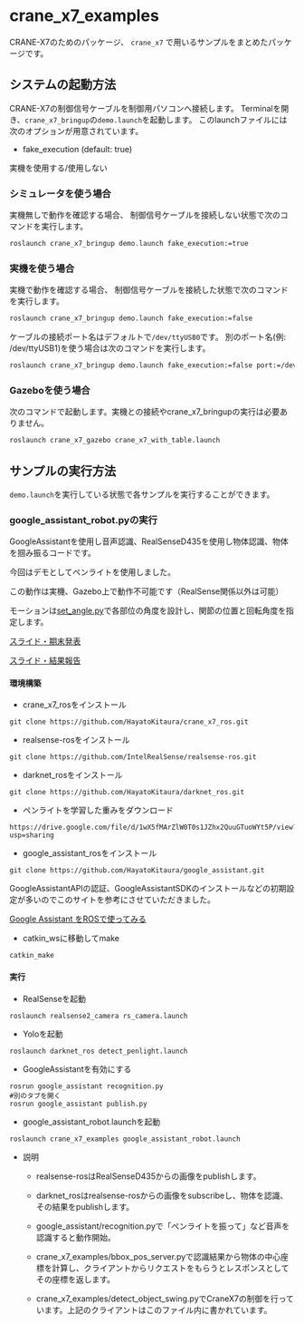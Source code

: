 # crane_x7_examples

CRANE-X7のためのパッケージ、 `crane_x7` で用いるサンプルをまとめたパッケージです。

## システムの起動方法



CRANE-X7の制御信号ケーブルを制御用パソコンへ接続します。
Terminalを開き、`crane_x7_bringup`の`demo.launch`を起動します。
このlaunchファイルには次のオプションが用意されています。

- fake_execution (default: true)

実機を使用する/使用しない

### シミュレータを使う場合


実機無しで動作を確認する場合、
制御信号ケーブルを接続しない状態で次のコマンドを実行します。

```sh
roslaunch crane_x7_bringup demo.launch fake_execution:=true
```

### 実機を使う場合


実機で動作を確認する場合、
制御信号ケーブルを接続した状態で次のコマンドを実行します。

```sh
roslaunch crane_x7_bringup demo.launch fake_execution:=false
```

ケーブルの接続ポート名はデフォルトで`/dev/ttyUSB0`です。
別のポート名(例: /dev/ttyUSB1)を使う場合は次のコマンドを実行します。

```sh
roslaunch crane_x7_bringup demo.launch fake_execution:=false port:=/dev/ttyUSB1
```

### Gazeboを使う場合

次のコマンドで起動します。実機との接続やcrane_x7_bringupの実行は必要ありません。

```sh
roslaunch crane_x7_gazebo crane_x7_with_table.launch
```


## サンプルの実行方法



`demo.launch`を実行している状態で各サンプルを実行することができます。

### google_assistant_robot.pyの実行

GoogleAssistantを使用し音声認識、RealSenseD435を使用し物体認識、物体を掴み振るコードです。

今回はデモとしてペンライトを使用しました。

この動作は実機、Gazebo上で動作不可能です（RealSense関係以外は可能）

モーションは[set_angle.py](https://github.com/ryuichiueda/crane_x7_ros/blob/master/crane_x7_examples/scripts/)で各部位の角度を設計し、関節の位置と回転角度を指定します。


[スライド・期末発表](https://docs.google.com/presentation/d/1nHuU0X9NXfnAbDoUjV0XEDaFVCdB3_XfKulnwhmLkig/edit?usp=sharing)


[スライド・結果報告](https://onedrive.live.com/view.aspx?resid=814F23BD7044D0DC!473&ithint=file%2cpptx&authkey=!ALmIcA6SCFlU8P0)

#### 環境構築
+ crane_x7_rosをインストール
```
git clone https://github.com/HayatoKitaura/crane_x7_ros.git
```
+ realsense-rosをインストール
```
git clone https://github.com/IntelRealSense/realsense-ros.git
 ```
+ darknet_rosをインストール
```
git clone https://github.com/HayatoKitaura/darknet_ros.git
```
+ ペンライトを学習した重みをダウンロード
```oo
https://drive.google.com/file/d/1wX5fMArZlW0T0s1JZhx2QuuGTuoWYt5P/view?usp=sharing
```
+ google_assistant_rosをインストール
```
git clone https://github.com/HayatoKitaura/google_assistant.git
```
GoogleAssistantAPIの認証、GoogleAssistantSDKのインストールなどの初期設定が多いのでこのサイトを参考にさせていただきました。

[Google Assistant をROSで使ってみる](https://qiita.com/Nenetti/items/a4c3cffd8008f328855f)


+ catkin_wsに移動してmake
```
catkin_make
```

#### 実行
+ RealSenseを起動
```
roslaunch realsense2_camera rs_camera.launch
```
+ Yoloを起動
```
roslaunch darknet_ros detect_penlight.launch
```
+ GoogleAssistantを有効にする
```
rosrun google_assistant recognition.py
#別のタブを開く
rosrun google_assistant publish.py
```

+ google_assistant_robot.launchを起動
```
roslaunch crane_x7_examples google_assistant_robot.launch
```
+ 説明
    - realsense-rosはRealSenseD435からの画像をpublishします。

    - darknet_rosはrealsense-rosからの画像をsubscribeし、物体を認識、その結果をpublishします。

    - google_assistant/recognition.pyで「ペンライトを振って」など音声を認識すると動作開始。

    - crane_x7_examples/bbox_pos_server.pyで認識結果から物体の中心座標を計算し、クライアントからリクエストをもらうとレスポンスとしてその座標を返します。

    - crane_x7_examples/detect_object_swing.pyでCraneX7の制御を行っています。上記のクライアントはこのファイル内に書かれています。
